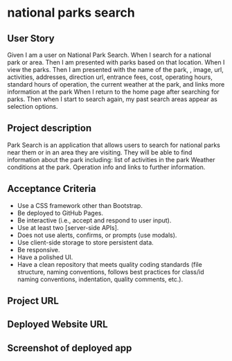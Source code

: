 # national parks search

## User Story

Given I am a user on National Park Search.
When I search for a national park or area.
Then I am presented with parks based on that location.
When I view the parks.
Then I am presented with the name of the park, , image, url, activities, addresses, direction url, entrance fees, cost, operating hours, standard hours of operation, the current weather at the park, and links more information at the park
When I return to the home page after searching for parks.
Then when I start to search again, my past search areas appear as selection options.

## Project description

Park Search is an application that allows users to search for national parks near them or in an area they are visiting. They will be able to find information about the park including:
list of activities in the park
Weather conditions at the park.
Operation info and links to further information.

## Acceptance Criteria

- Use a CSS framework other than Bootstrap.
- Be deployed to GitHub Pages.
- Be interactive (i.e., accept and respond to user input).
- Use at least two [server-side APIs].
- Does not use alerts, confirms, or prompts (use modals).
- Use client-side storage to store persistent data.
- Be responsive.
- Have a polished UI.
- Have a clean repository that meets quality coding standards (file structure, naming conventions, follows best practices for class/id naming conventions, indentation, quality comments, etc.).

## Project URL

## Deployed Website URL

## Screenshot of deployed app
